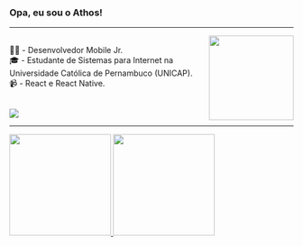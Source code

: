 ### Opa, eu sou o Athos!
<hr><img align="right" width="150" src="https://c.tenor.com/GFyZcrPO7B0AAAAM/monkey.gif"/>
<div style="display: inline_block"><br>
👨‍💻 - Desenvolvedor Mobile Jr. <br>
🎓 - Estudante de Sistemas para Internet na Universidade Católica de Pernambuco (UNICAP). <br>
📹 - React e React Native. <br>
</div>

<div style="display: inline_block"><br>
 
  <a href="https://www.linkedin.com/" target="_blank"><img src="https://img.shields.io/badge/-LinkedIn-%230077B5?style=for-the-badge&logo=linkedin&logoColor=white" target="_blank"></a>
</div>
<hr>
<div>
 <a href="https://github.com/athospugliese">
 <img height="180em" src="https://github-readme-stats.vercel.app/api?username=athospugliese&show_icons=true&theme=apprentice&include_all_commits=true&count_private=true"/>
 <img height="180em" src="https://github-readme-stats.vercel.app/api/top-langs/?username=athospugliese&layout=compact&langs_count=7&theme=apprentice"/>
</div>
